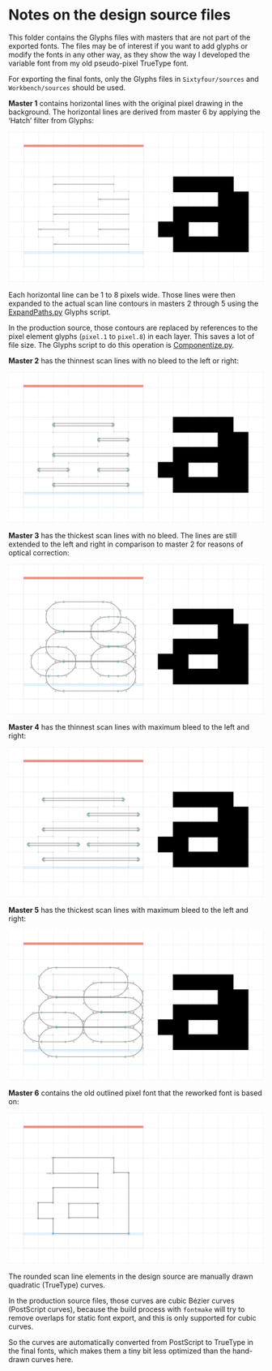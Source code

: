 # Notes on the design source files

This folder contains the Glyphs files with masters that are not part of the exported fonts. The files may be of interest if you want to add glyphs or modify the fonts in any other way, as they show the way I developed the variable font from my old pseudo-pixel TrueType font.

For exporting the final fonts, only the Glyphs files in `Sixtyfour/sources` and `Workbench/sources` should be used.

**Master 1** contains horizontal lines with the original pixel drawing in the background. The horizontal lines are derived from master 6 by applying the ‘Hatch’ filter from Glyphs:

![](images/64-master-1.png)

Each horizontal line can be 1 to 8 pixels wide. Those lines were then expanded to the actual scan line contours in masters 2 through 5 using the [ExpandPaths.py](../scripts/GlyphsApp/ExpandPaths.py) Glyphs script.

In the production source, those contours are replaced by references to the pixel element glyphs (`pixel.1` to `pixel.8`) in each layer. This saves a lot of file size. The Glyphs script to do this operation is [Componentize.py](../scripts/GlyphsApp/Componentize.py).

**Master 2** has the thinnest scan lines with no bleed to the left or right:

![](images/64-master-2.png)

**Master 3** has the thickest scan lines with no bleed. The lines are still extended to the left and right in comparison to master 2 for reasons of optical correction:

![](images/64-master-3.png)

**Master 4** has the thinnest scan lines with maximum bleed to the left and right:

![](images/64-master-4.png)

**Master 5** has the thickest scan lines with maximum bleed to the left and right:

![](images/64-master-5.png)

**Master 6** contains the old outlined pixel font that the reworked font is based on:

![](images/64-master-6.png)



The rounded scan line elements in the design source are manually drawn quadratic (TrueType) curves.

In the production source files, those curves are cubic Bézier curves (PostScript curves), because the build process with `fontmake` will try to remove overlaps for static font export, and this is only supported for cubic curves.

So the curves are automatically converted from PostScript to TrueType in the final fonts, which makes them a tiny bit less optimized than the hand-drawn curves here.

